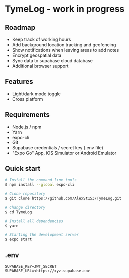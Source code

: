 # TymeLog - work in progress

## Roadmap

- Keep track of working hours
- Add background location tracking and geofencing
- Show notifications when leaving areas to add notes
- Encrypt geospatial data
- Sync data to supabase cloud database
- Additional browser support

## Features

- Light/dark mode toggle
- Cross platform

## Requirements

- Node.js / npm
- Yarn
- expo-cli
- Git
- Supabase credentials / secret key (.env file)
- "Expo Go" App, iOS Simulator or Android Emulator

## Quick start

```bash
# Install the command line tools
$ npm install --global expo-cli

# Clone repository
$ git clone https://github.com/AlexSt153/TymeLog.git

# Change directory
$ cd TymeLog

# Install all dependencies
$ yarn

# Starting the development server
$ expo start
```

## .env

```env
SUPABASE_KEY=JWT_SECRET
SUPABASE_URL=<https://xyz.supabase.co>
```
